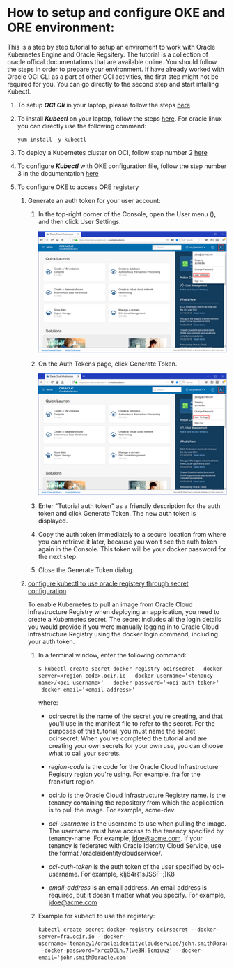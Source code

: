 # How to setup and configure OKE and ORE environment:

This is a step by step tutorial to setup an enviroment to work with Oracle Kubernetes Engine and Oracle Regsitery. The tutorial is a collection of oracle offical documentations that are available online. You should follow the steps in order to prepare your environment. If have already worked with Oracle OCI CLI as a part of other OCI activities, the first step might not be required for you. You can go directly to the second step and start intalling Kubectl.

1. To setup **_OCI_** **_Cli_** in your laptop, please follow the steps [here](https://docs.cloud.oracle.com/iaas/Content/API/SDKDocs/cliinstall.htm?tocpath=Developer%20Tools%20%7CCommand%20Line%20Interface%20(CLI)%20%7C_____1)

2. To install **_Kubectl_** on your laptop, follow the steps [here](https://kubernetes.io/docs/tasks/tools/install-kubectl/#install-kubectl). 
For oracle linux you can directly use the following command:
   ```
   yum install -y kubectl
   ```

3. To deploy a Kubernetes cluster on OCI, follow step number 2 [here](https://www.oracle.com/webfolder/technetwork/tutorials/obe/oci/oke-full/index.html#DefineClusterDetails)

4. To configure **_Kubectl_** with OKE configuration file, follow the step number 3 in the documentation [here](https://www.oracle.com/webfolder/technetwork/tutorials/obe/oci/oke-full/index.html#DownloadthekubeconfigFilefortheCluster)

5. To configure OKE to access ORE registery

   1. Generate an auth token for your user account:      
   
      1. In the top-right corner of the Console, open the User menu (), and then click User Settings.
     
         ![alt text](https://github.com/aabujoda/OKE_ORE_SETUP/blob/master/oci-console-settings.png) 
    
      2. On the Auth Tokens page, click Generate Token.
    
         ![alt text](https://github.com/aabujoda/OKE_ORE_SETUP/blob/master/oci-console-settings.png)
 
      3. Enter "Tutorial auth token" as a friendly description for the auth token and click Generate Token. The new auth token is displayed.

      4. Copy the auth token immediately to a secure location from where you can retrieve it later, because you won't see the auth token again in the Console. This token will be your docker password for the next step

      5. Close the Generate Token dialog.

   2. [configure kubectl to use oracle registery through secret configuration](https://www.oracle.com/webfolder/technetwork/tutorials/obe/oci/oke-and-registry/index.html#CreateaSecretfortheTutorial)
   
       To enable Kubernetes to pull an image from Oracle Cloud Infrastructure Registry when deploying an application, you need to create a Kubernetes secret. The secret includes all the login details you would provide if you were manually logging in to Oracle Cloud Infrastructure Registry using the docker login command, including your auth token.
       
       1. In a terminal window, enter the following command:

       
           ```
           $ kubectl create secret docker-registry ocirsecret --docker-server=<region-code>.ocir.io --docker-username='<tenancy-name>/<oci-username>' --docker-password='<oci-auth-token>' --docker-email='<email-address>'
           ```
           where:
           
               
             * ocirsecret is the name of the secret you're creating, and that you'll use in the manifest file to refer to the secret. For the purposes of this tutorial, you must name the secret ocirsecret. When you've completed the tutorial and are creating your own secrets for your own use, you can choose what to call your secrets. 
               
             * _region-code_ is the code for the Oracle Cloud Infrastructure Registry region you're using. For example, fra for the frankfurt region
             * ocir.io is the Oracle Cloud Infrastructure Registry name.
               <tenancy-name> is the tenancy containing the repository from which the application is to pull the image. For example, acme-dev
               
             * _oci-username_ is the username to use when pulling the image. The username must have access to the tenancy specified by tenancy-name. For example, jdoe@acme.com. If your tenancy is federated with Oracle Identity Cloud Service, use the format /oracleidentitycloudservice/<oci-username>.
               
             * _oci-auth-token_ is the auth token of the user specified by oci-username. For example, k]j64r{1sJSSF-;)K8
               
             * _email-address_ is an email address. An email address is required, but it doesn't matter what you specify. For example, jdoe@acme.com
       
         2. Example for kubectl to use the registery: 

            ```
            kubectl create secret docker-registry ocirsecret --docker-server=fra.ocir.io --docker-     username='tenancy1/oracleidentitycloudservice/john.smith@oracle.com' --docker-password='xrczDCLn.7(we3H.6cmiuwz' --docker-email='john.smith@oracle.com'
            ```
